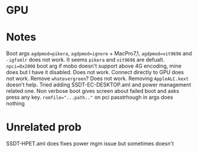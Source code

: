 # GPU
# Notes
Boot args `agdpmod=pikera`, `agdpmod=ignore` + MacPro7,1, `agdpmod=vit9696` and `-igfxmlr` does not work.
It seems `pikera` and `vit9696` are defualt.
`npci=0x2000` boot arg if mobo doesn't support above 4G encoding, mine does but I have it disabled. Does not work.
Connect directly to GPU does not work.
Remove `whatevergreen`? Does not work.
Removing `AppleALC.kext` doesn't help.
Tried adding SSDT-EC-DESKTOP.aml and power management related one.
Non verbose boot gives screen about failed boot and asks press any key.
`romfile="...path.."` on pci passtrhough in args does nothing

# Unrelated prob
SSDT-HPET.aml does fixes power mgm issue but sometimes doesn't

